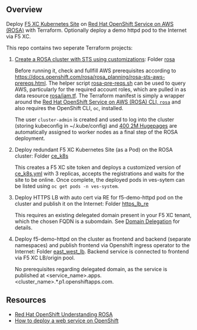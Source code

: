 ## Overview

Deploy [F5 XC Kubernetes Site](https://docs.cloud.f5.com/docs/how-to/site-management/create-k8s-site) 
on [Red Hat OpenShift Service on AWS (ROSA)](https://aws.amazon.com/rosa/) with Terraform. Optionally
deploy a demo httpd pod to the Internet via F5 XC.

This repo contains two seperate Terraform projects:

1. [Create a ROSA cluster with STS using customizations](https://docs.openshift.com/rosa/rosa_install_access_delete_clusters/rosa-sts-creating-a-cluster-with-customizations.html): Folder [rosa](rosa)

    Before running it, check and fullfill AWS prerequisites according to https://docs.openshift.com/rosa/rosa_planning/rosa-sts-aws-prereqs.html.
    The helper script [rosa-pre-reqs.sh](rosa-pre-reqs.sh) can be used to query AWS, particularly for the required
    account roles, which are pulled in as data resource [rosa/iam.tf](rosa/iam.tf). The Terraform manifest is simply 
    a wrapper around the 
    [Red Hat OpenShift Service on AWS (ROSA) CLI, `rosa`](https://docs.openshift.com/rosa/rosa_install_access_delete_clusters/rosa_getting_started_iam/rosa-installing-rosa.html) and also requires the OpenShift CLI, `oc`, installed.

    The user `cluster-admin` is created and used to log into the cluster (storing kubeconfig in ~/.kube/config) and 
   [400 2M Hugepages](rosa/hugepages-tuned-bootime.yaml) are automatically assigned to worker nodes as a final step of the ROSA deployment. 

2. Deploy redundant F5 XC Kubernetes Site (as a Pod) on the ROSA cluster: Folder [ce_k8s](ce_k8s)

    This creates a F5 XC site token and deploys a customized version of [ce_k8s.yml](https://gitlab.com/volterra.io/volterra-ce/-/blob/master/k8s/ce_k8s.yml) with 3 replicas, accepts the registrations and waits for the site to be online.
    Once complete, the deployed pods in ves-sytem can be listed using `oc get pods -n ves-system`.

3. Deploy HTTPS LB with auto cert via RE for f5-demo-httpd pod on the cluster and publish it on the Internet: Folder [https_lb_re](https_lb_re)

    This requires an existing delegated domain present in your F5 XC tenant, which the chosen FQDN is a subomdain.
    See [Domain Delegation](https://docs.cloud.f5.com/docs/how-to/app-networking/domain-delegation) for details.

4. Deploy f5-demo-httpd on the cluster as frontend and backend (separate namespaces) and publish frontend via Openshift 
ingress operator to the Internet: Folder [east_west_lb](east_west_lb). Backend service is connected to frontend via F5 XC
LB/origin pool.

    No prerequisites regarding delegated domain, as the service is published at <service_name>.apps.<cluster_name>.*.p1.openshiftapps.com.


## Resources

- [Red Hat OpenShift Understanding ROSA](https://docs.openshift.com/rosa/rosa_architecture/rosa-understanding.html)
- [How to deploy a web service on OpenShift](https://www.redhat.com/sysadmin/deploy-web-service-openshift)
